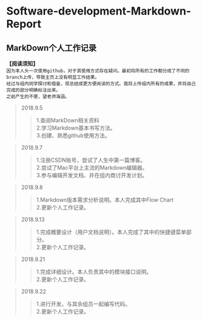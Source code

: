 # Software-development-Markdown-Report
## MarkDown个人工作记录
**【阅读须知】**   
`因为本人头一次使用github，对于其使用方式存在疑问。最初将所有的工作都分成了不同的branch上传，导致主页上没有明显工作结果。`    
`经过与组内同学探讨和借鉴，现总结成更方便阅读的方式。我将上传组内所有的成果，并将自己完成的部分明确标注出来。`  
`之前产生的不便，望老师海涵。`    
> 2018.9.5
>> 1.查阅MarkDown相关资料   
>> 2.学习Markdown基本书写方法。    
>> 3.创建、熟悉github使用方法。

> 2018.9.7
>> 1.注册CSDN账号，尝试了人生中第一篇博客。   
>> 2.尝试了Mac平台上主流的Markdown编辑器。   
>> 3.参与编辑开发文档、并在组内商讨开发计划。

> 2018.9.8
>> 1.Markdown版本需求分析说明。本人完成其中Flow Chart   
>> 2.更新个人工作记录。

> 2018.9.13
>> 1.完成概要设计（用户文档说明）。本人完成了其中的快捷键菜单部分。    
>> 2.更新个人工作记录。

> 2018.9.21
>> 1.完成详细设计。本人负责其中的模块接口说明。    
>> 2.更新个人工作记录。  

> 2018.9.22
>> 1.进行开发，与其余组员一起编写代码。    
>> 2.更新个人工作记录。

